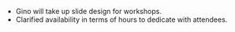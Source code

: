 - Gino will take up slide design for workshops.
- Clarified availability in terms of hours to dedicate with attendees.
